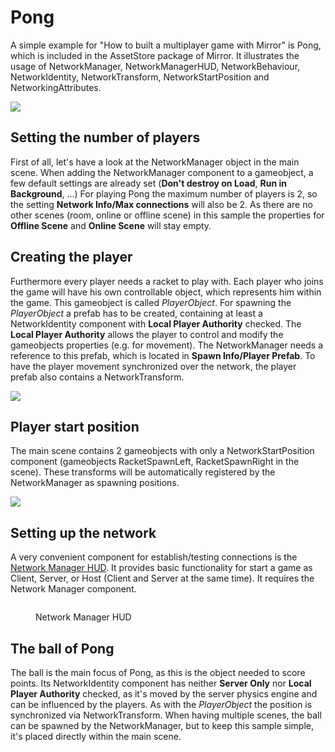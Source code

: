 # Pong

A simple example for "How to built a multiplayer game with Mirror" is Pong, which is included in the AssetStore package of Mirror. It illustrates the usage of NetworkManager, NetworkManagerHUD, NetworkBehaviour, NetworkIdentity, NetworkTransform, NetworkStartPosition and NetworkingAttributes.

![](<../../.gitbook/assets/image (78).png>)

## Setting the number of players <a href="#setting-the-number-of-players" id="setting-the-number-of-players"></a>

First of all, let's have a look at the NetworkManager object in the main scene. When adding the NetworkManager component to a gameobject, a few default settings are already set (**Don't destroy on Load**, **Run in Background**, ...) For playing Pong the maximum number of players is 2, so the setting **Network Info/Max connections** will also be 2. As there are no other scenes (room, online or offline scene) in this sample the properties for **Offline Scene** and **Online Scene** will stay empty.

## Creating the player <a href="#creating-the-player" id="creating-the-player"></a>

Furthermore every player needs a racket to play with. Each player who joins the game will have his own controllable object, which represents him within the game. This gameobject is called _PlayerObject_. For spawning the _PlayerObject_ a prefab has to be created, containing at least a NetworkIdentity component with **Local Player Authority** checked. The **Local Player Authority** allows the player to control and modify the gameobjects properties (e.g. for movement). The NetworkManager needs a reference to this prefab, which is located in **Spawn Info/Player Prefab**. To have the player movement synchronized over the network, the player prefab also contains a NetworkTransform.

![](<../../.gitbook/assets/image (110).png>)

## Player start position <a href="#player-start-position" id="player-start-position"></a>

The main scene contains 2 gameobjects with only a NetworkStartPosition component (gameobjects RacketSpawnLeft, RacketSpawnRight in the scene). These transforms will be automatically registered by the NetworkManager as spawning positions.

![](<../../.gitbook/assets/image (91).png>)

## Setting up the network <a href="#setting-up-the-network" id="setting-up-the-network"></a>

A very convenient component for establish/testing connections is the [Network Manager HUD](../components/network-manager-hud.md). It provides basic functionality for start a game as Client, Server, or Host (Client and Server at the same time). It requires the Network Manager component.

<figure><img src="../../.gitbook/assets/image (40).png" alt=""><figcaption><p>Network Manager HUD</p></figcaption></figure>

## The ball of Pong <a href="#the-ball-of-pong" id="the-ball-of-pong"></a>

The ball is the main focus of Pong, as this is the object needed to score points. Its NetworkIdentity component has neither **Server Only** nor **Local Player Authority** checked, as it's moved by the server physics engine and can be influenced by the players. As with the _PlayerObject_ the position is synchronized via NetworkTransform. When having multiple scenes, the ball can be spawned by the NetworkManager, but to keep this sample simple, it's placed directly within the main scene.
